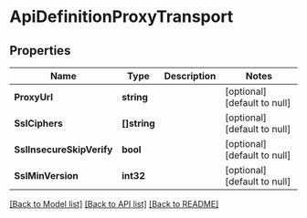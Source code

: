 # ApiDefinitionProxyTransport

## Properties
Name | Type | Description | Notes
------------ | ------------- | ------------- | -------------
**ProxyUrl** | **string** |  | [optional] [default to null]
**SslCiphers** | **[]string** |  | [optional] [default to null]
**SslInsecureSkipVerify** | **bool** |  | [optional] [default to null]
**SslMinVersion** | **int32** |  | [optional] [default to null]

[[Back to Model list]](../README.md#documentation-for-models) [[Back to API list]](../README.md#documentation-for-api-endpoints) [[Back to README]](../README.md)

